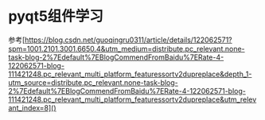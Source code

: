# pyqt5组件学习

参考[https://blog.csdn.net/guoqingru0311/article/details/122062571?spm=1001.2101.3001.6650.4&utm_medium=distribute.pc_relevant.none-task-blog-2%7Edefault%7EBlogCommendFromBaidu%7ERate-4-122062571-blog-111421248.pc_relevant_multi_platform_featuressortv2dupreplace&depth_1-utm_source=distribute.pc_relevant.none-task-blog-2%7Edefault%7EBlogCommendFromBaidu%7ERate-4-122062571-blog-111421248.pc_relevant_multi_platform_featuressortv2dupreplace&utm_relevant_index=8]()
 

